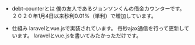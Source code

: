 * debt-counterとは
僕の友人であるジョンソンくんの借金カウンターです。
２０２０年1月4日以来秒利0.01%（単利）で増加しています。

* 仕組み
laravelとvue.jsで実装されています。
毎秒ajax通信を行って更新しています。
laravelとvue.jsを書いてみたかっただけです。
